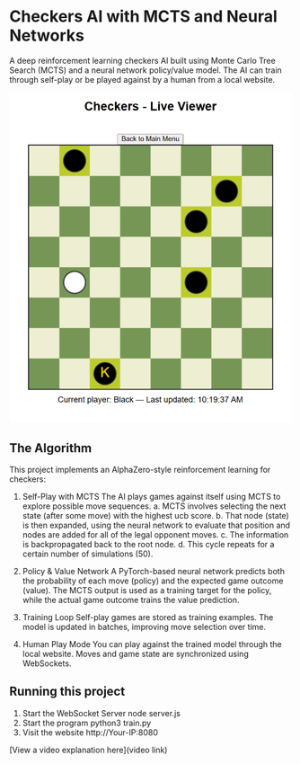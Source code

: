 # Checkers AI with MCTS and Neural Networks
 
A deep reinforcement learning checkers AI built using Monte Carlo Tree Search (MCTS) and a neural network policy/value model. The AI can train through self-play or be played against by a human from a local website.

![Checkers player vs computer game in progress](CheckersScreenshot.png)

## The Algorithm

This project implements an AlphaZero-style reinforcement learning for checkers:

1. Self-Play with MCTS
    The AI plays games against itself using MCTS to explore possible move sequences.
    a. MCTS involves selecting the next state (after some move) with the highest ucb score. 
    b. That node (state) is then expanded, using the neural network to evaluate that position and nodes are added for all of the legal opponent moves.
    c. The information is backpropagated back to the root node.
    d. This cycle repeats for a certain number of simulations (50).

2. Policy & Value Network
    A PyTorch-based neural network predicts both the probability of each move (policy) and the expected game outcome (value).
    The MCTS output is used as a training target for the policy, while the actual game outcome trains the value prediction.

3. Training Loop
    Self-play games are stored as training examples.
    The model is updated in batches, improving move selection over time.

4. Human Play Mode
    You can play against the trained model through the local website.
    Moves and game state are synchronized using WebSockets. 

## Running this project

1. Start the WebSocket Server
    node server.js
2. Start the program
    python3 train.py
3. Visit the website 
    http://Your-IP:8080

[View a video explanation here](video link)